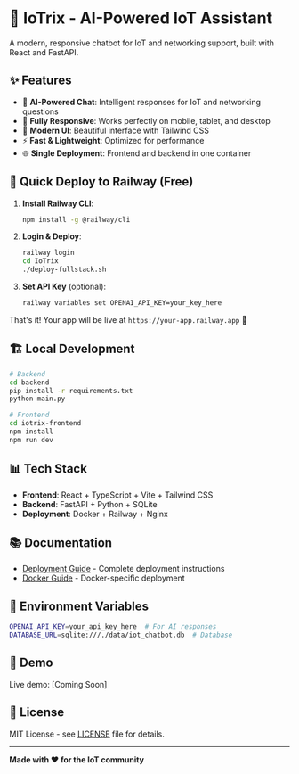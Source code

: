 # 🚀 IoTrix - AI-Powered IoT Assistant

A modern, responsive chatbot for IoT and networking support, built with React and FastAPI.

## ✨ Features

- 🤖 **AI-Powered Chat**: Intelligent responses for IoT and networking questions
- 📱 **Fully Responsive**: Works perfectly on mobile, tablet, and desktop
- 🎨 **Modern UI**: Beautiful interface with Tailwind CSS
- ⚡ **Fast & Lightweight**: Optimized for performance
- 🌐 **Single Deployment**: Frontend and backend in one container

## 🚀 Quick Deploy to Railway (Free)

1. **Install Railway CLI**:
   ```bash
   npm install -g @railway/cli
   ```

2. **Login & Deploy**:
   ```bash
   railway login
   cd IoTrix
   ./deploy-fullstack.sh
   ```

3. **Set API Key** (optional):
   ```bash
   railway variables set OPENAI_API_KEY=your_key_here
   ```

That's it! Your app will be live at `https://your-app.railway.app` 🎉

## 🏗️ Local Development

```bash
# Backend
cd backend
pip install -r requirements.txt
python main.py

# Frontend  
cd iotrix-frontend
npm install
npm run dev
```

## 📊 Tech Stack

- **Frontend**: React + TypeScript + Vite + Tailwind CSS
- **Backend**: FastAPI + Python + SQLite
- **Deployment**: Docker + Railway + Nginx

## 📚 Documentation

- [Deployment Guide](./DEPLOYMENT.md) - Complete deployment instructions
- [Docker Guide](./DOCKER_DEPLOYMENT.md) - Docker-specific deployment

## 🔧 Environment Variables

```bash
OPENAI_API_KEY=your_api_key_here  # For AI responses
DATABASE_URL=sqlite:///./data/iot_chatbot.db  # Database
```

## 🎯 Demo

Live demo: [Coming Soon]

## 📝 License

MIT License - see [LICENSE](./LICENSE) file for details.

---

**Made with ❤️ for the IoT community**
